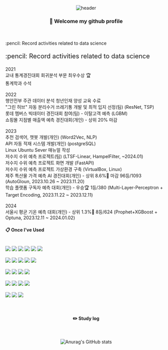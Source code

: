 <div align="center"> 
  
![header](https://capsule-render.vercel.app/api?type=waving&color=87CEEB&height=200&section=header&text=Data%20Science&fontColor=fffdf3&fontSize=50&animation=fadeIn&fontAlignY=55&desc=%20&descAlignY=62&descAlign=62)
  
###  :wave: Welcome my github profile

  
 <br/>
 <br/>
  <div align="left">
  :pencil: Record activities related to data science
  <p style="font-size: 20px;">:pencil: Record activities related to data science</p>
  
  2021
   <br/>
  교내 통계경진대회 회귀분석 부문 최우수상 :trophy:
   <br/>
  통계학과 수석
   <br/>
   <br/>
  2022
   <br/>
  행안전부 주관 데이터 분석 청년인재 양성 교육 수료
   <br/>
  "그린 허브" 자동 분리수거 쓰레기통 개발 및 최적 입지 선정(팀) (ResNet, TSP)
   <br/>
  롯데 멤버스 빅데이터 경진대회 참여(팀) - 이탈고객 예측 (LGBM)
   <br/>
  쇼핑몰 지점별 매출액 예측 경진대회(개인) - 상위 20% 마감
   <br/>
   <br/>
  2023
   <br/>
  추천 검색어, 챗봇 개발(개인) (Word2Vec, NLP)
   <br/>
  API 자동 적재 시스템 개발(개인) (postgreSQL)
   <br/>
  Linux Ubuntu Sever 매뉴얼 작성
   <br/>
  저수지 수위 예측 프로젝트(팀) (LTSF-Linear, HampelFilter, ~2024.01)
   <br/>
  저수지 수위 예측 프로젝트 화면 개발 (FastAPI)
   <br/>
  저수지 수위 예측 프로젝트 가상환경 구축 (VirtualBox, Linux)
   <br/>
  제주 특산물 가격 예측 AI 경진대회(개인) - 상위 8.6%🥉 마감 96등/1093 (AutoGloun, 2023.10.26 ~ 2023.11.20)
   <br/>
  학습 플랫폼 구독자 예측 대회(개인) - 우승🏆 1등/380 (Multi-Layer-Perceptron + Target Encoding, 2023.11.22 ~ 2023.12.11)
   <br/>
   <br/>
  2024
   <br/>
  서울시 평균 기온 예측 대회(개인) - 상위 1.3%🥇 8등/624 (Prophet+XGBoost + Optuna, 2023.12.11 ~ 2024.01.02)
    
  ####  :clipboard: Once I've Used 
    
   <br/>
    
  <img src="https://img.shields.io/badge/Python-3776AB?style=for-the-badge&logo=VisualStudioCode&logoColor=white">
  <img src="https://img.shields.io/badge/PyTorch-EE4C2C?style=for-the-badge&logo=VisualStudioCode&logoColor=white">
  <img src="https://img.shields.io/badge/TensorFlow-FF6F00?style=for-the-badge&logo=VisualStudioCode&logoColor=white">
  <img src="https://img.shields.io/badge/Keras-D00000?style=for-the-badge&logo=VisualStudioCode&logoColor=white">
  <img src="https://img.shields.io/badge/pandas-150458?style=for-the-badge&logo=VisualStudioCode&logoColor=white">
  <img src="https://img.shields.io/badge/FastAPI-009688?style=for-the-badge&logo=VisualStudioCode&logoColor=white">
   <br/>
   <br/>
  <img src="https://img.shields.io/badge/DBeaver-382923?style=for-the-badge&logo=VisualStudioCode&logoColor=white">
  <img src="https://img.shields.io/badge/PostgreSQL-4169E1?style=for-the-badge&logo=VisualStudioCode&logoColor=white">
  <img src="https://img.shields.io/badge/MariaDB-003545?style=for-the-badge&logo=VisualStudioCode&logoColor=white">
  <img src="https://img.shields.io/badge/Oracle-F80000?style=for-the-badge&logo=Oracle&logoColor=white"> 
  <img src="https://img.shields.io/badge/MySQL-4479A1?style=for-the-badge&logo=MySQL&logoColor=white">
   <br/>
   <br/>
  <img src="https://img.shields.io/badge/Git-F05032?style=for-the-badge&logo=VisualStudioCode&logoColor=white">
  <img src="https://img.shields.io/badge/github-181717?style=for-the-badge&logo=github&logoColor=white">
  <img src="https://img.shields.io/badge/PyCharm-000000?style=for-the-badge&logo=VisualStudioCode&logoColor=white">
  <img src="https://img.shields.io/badge/VSCode-007ACC?style=for-the-badge&logo=VisualStudioCode&logoColor=white">
   <br/>
   <br/>
  <img src="https://img.shields.io/badge/Slack-4A154B?style=for-the-badge&logo=VisualStudioCode&logoColor=white">
  <img src="https://img.shields.io/badge/FileZilla-BF0000?style=for-the-badge&logo=VisualStudioCode&logoColor=white">
  <img src="https://img.shields.io/badge/Sourcetree-0052CC?style=for-the-badge&logo=VisualStudioCode&logoColor=white">
  <img src="https://img.shields.io/badge/VirtualBox-183A61?style=for-the-badge&logo=VisualStudioCode&logoColor=white">
   <br/>
   <br/>
  <img src="https://img.shields.io/badge/Linux-FCC624?style=for-the-badge&logo=VisualStudioCode&logoColor=white">
  <img src="https://img.shields.io/badge/LinuxServer-DA3B8A?style=for-the-badge&logo=VisualStudioCode&logoColor=white">
  <img src="https://img.shields.io/badge/Ubuntu-E95420?style=for-the-badge&logo=VisualStudioCode&logoColor=white">
  </div>
   <br/>
   <br/>
 
#### :pencil2: Study log
 
  <br/>
  
![Anurag's GitHub stats](https://github-readme-stats.vercel.app/api?username=BOKZA&show_icons=true&theme=shadow_green)
</div>
